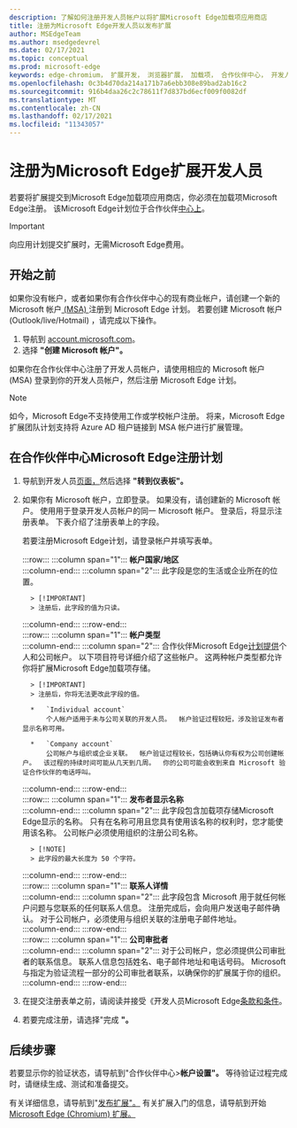 ```yaml
---
description: 了解如何注册开发人员帐户以将扩展Microsoft Edge加载项应用商店
title: 注册为Microsoft Edge开发人员以发布扩展
author: MSEdgeTeam
ms.author: msedgedevrel
ms.date: 02/17/2021
ms.topic: conceptual
ms.prod: microsoft-edge
keywords: edge-chromium， 扩展开发， 浏览器扩展， 加载项， 合作伙伴中心， 开发人员
ms.openlocfilehash: 0c3b4d70da214a171b7a6ebb308e89bad2ab16c2
ms.sourcegitcommit: 916b4daa26c2c78611f7d837bd6ecf009f0082df
ms.translationtype: MT
ms.contentlocale: zh-CN
ms.lasthandoff: 02/17/2021
ms.locfileid: "11343057"
---
```

# 注册为Microsoft Edge扩展开发人员  

若要将扩展提交到Microsoft Edge加载项应用商店，你必须在加载项Microsoft Edge注册。  该Microsoft Edge计划位于合作伙伴[中心上][MicrosoftPartnerCenter]。  

> [!IMPORTANT]
> 向应用计划提交扩展时，无需Microsoft Edge费用。  

## 开始之前  

如果你没有帐户，或者如果你有合作伙伴中心的现有商业帐户，请创建一个新的 Microsoft 帐户[ (MSA) ][WindowsCommunityEverythingAboutMicrosoftAccounts]注册到 Microsoft Edge 计划。  若要创建 Microsoft 帐户 \(Outlook/live/Hotmail\) ，请完成以下操作。  

1.  导航到 [account.microsoft.com][MicrosoftAccount]。  
1.  选择 **"创建 Microsoft 帐户"。**  
    
如果你在合作伙伴中心注册了开发人员帐户，请使用相应的 Microsoft 帐户 \(MSA\) 登录到你的开发人员帐户，然后注册 Microsoft Edge 计划。  

> [!NOTE]
> 如今，Microsoft Edge不支持使用工作或学校帐户注册。  将来，Microsoft Edge扩展团队计划支持将 Azure AD 租户链接到 MSA 帐户进行扩展管理。  

## 在合作伙伴中心Microsoft Edge注册计划  

1.  导航到开发人员[页面，][MicrosoftPartnerCenter]然后选择 **"转到仪表板"。**  
1.  如果你有 Microsoft 帐户，立即登录。  如果没有，请创建新的 Microsoft 帐户。  使用用于登录开发人员帐户的同一 Microsoft 帐户。  登录后，将显示注册表单。 下表介绍了注册表单上的字段。  
    
    若要注册Microsoft Edge计划，请登录帐户并填写表单。  
    
    :::row:::
       :::column span="1":::
          **帐户国家/地区**  
       :::column-end:::
       :::column span="2":::
          此字段是您的生活或企业所在的位置。  
          
          > [!IMPORTANT]
          > 注册后，此字段的值为只读。  
          
       :::column-end:::
    :::row-end:::  
    :::row:::
       :::column span="1":::
          **帐户类型**  
       :::column-end:::
       :::column span="2":::
          合作伙伴Microsoft Edge[计划提供][MicrosoftPartnerCenter]个人和公司帐户。  以下项目符号详细介绍了这些帐户。  这两种帐户类型都允许你将扩展Microsoft Edge加载项存储。  
          
          > [!IMPORTANT]
          > 注册后，你将无法更改此字段的值。  
          
          *   `Individual account`  
              个人帐户适用于未与公司关联的开发人员。  帐户验证过程较短，涉及验证发布者显示名称可用。  

          *   `Company account`  
              公司帐户与组织或企业关联。  帐户验证过程较长，包括确认你有权为公司创建帐户。  该过程的持续时间可能从几天到几周。  你的公司可能会收到来自 Microsoft 验证合作伙伴的电话呼叫。  
              
       :::column-end:::
    :::row-end:::  
    :::row:::
       :::column span="1":::
          **发布者显示名称**  
       :::column-end:::
       :::column span="2":::
          此字段包含加载项存储Microsoft Edge显示的名称。  只有在名称可用且您具有使用该名称的权利时，您才能使用该名称。  公司帐户必须使用组织的注册公司名称。  
          
          > [!NOTE]
          > 此字段的最大长度为 50 个字符。  
          
       :::column-end:::
    :::row-end:::  
    :::row:::
       :::column span="1":::
          **联系人详情**  
       :::column-end:::
       :::column span="2":::
          此字段包含 Microsoft 用于就任何帐户问题与您联系的任何联系人信息。  注册完成后，会向用户发送电子邮件确认。  对于公司帐户，必须使用与组织关联的注册电子邮件地址。  
       :::column-end:::
    :::row-end:::  
    :::row:::
       :::column span="1":::
          **公司审批者**  
       :::column-end:::
       :::column span="2":::
          对于公司帐户，您必须提供公司审批者的联系信息。  联系人信息包括姓名、电子邮件地址和电话号码。  Microsoft 与指定为验证流程一部分的公司审批者联系，以确保你的扩展属于你的组织。  
       :::column-end:::
    :::row-end:::  
    
1.  在提交注册表单之前，请阅读并接受《开发人员Microsoft Edge[条款和条件][MicrosoftAppDeveloperAgreement]。  
1.  若要完成注册，请选择"完成 **"。**  
    
## 后续步骤  

若要显示你的验证状态，请导航到"合作伙伴中心>**帐户设置"。**  等待验证过程完成时，请继续生成、测试和准备提交。  

有关详细信息，请导航到"[发布扩展"。][ExtensionsChromiumPublishExtension]  有关扩展入门的信息，请导航到开始[Microsoft Edge (Chromium) 扩展。][ExtensionsChromiumGettingStartedIndex]  

<!-- links -->  

[ExtensionsChromiumGettingStartedIndex]: ../getting-started/index.md "有关扩展Microsoft Edge (Chromium) 入门|Microsoft Docs"  
[ExtensionsChromiumPublishExtension]:  ./publish-extension.md "发布扩展|Microsoft Docs"  

[MicrosoftAppDeveloperAgreement]:  /legal/windows/agreements/app-developer-agreement "应用开发人员协议|Microsoft Docs"  

[MicrosoftAccount]:  https://account.microsoft.com/account "Microsoft 帐户"  

[MicrosoftPartnerCenter]:  https://partner.microsoft.com/dashboard/microsoftedge/public/login?ref=dd "合作伙伴中心"  

[WindowsCommunityEverythingAboutMicrosoftAccounts]:  https://community.windows.com/stories/everything-you-need-to-know-about-microsoft-accounts "你需要了解的 Microsoft 帐户信息|Windows Community"  
